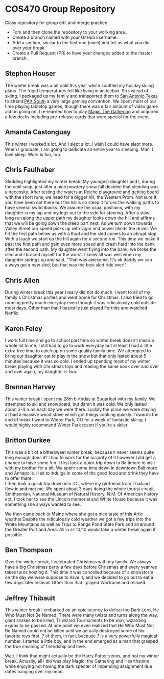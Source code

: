 # COS470 Group Repository

Class repository for group edit and merge practice.

* Fork and then clone the repository to your working area.
* Create a branch named with your GitHub username.
* Add a section, similar to the first one (mine) and tell us what you did over your break.
* Create a Pull Request (PR) to have your changes added to the master branch.

## Stephen Houser
The winter break was a bit cold this year which scuttled my holiday skiing plans. The frigid temperatures felt like living in an icebox. So instead of skiing, I packaged up my family and transported them to [San Antonio Texas](https://en.wikipedia.org/wiki/San_Antonio) to attend [PAX South](http://south.paxsite.com) a very large gaming convention. We spent most of our time playing tabletop games, though there was a fair amount of video game action going on. I re-learned how to play [Magic The Gathering](https://magic.wizards.com/en) and acquired a few decks including pre-release cards that were special for the event.

## Amanda Castonguay
This winter I worked a lot. And I slept a lot. I wish I could have slept more. When I graduate, I am going to dedicate an entire year to sleeping. Man, I love sleep. Work is fun, too.

## Chris Faulhaber
Sledding highlighted my winter break. My youngest daughter and I, during
the cold snap, just after a nice powdery snow fall decided that sledding
was a necessity. After testing the waters at Reiche playground and getting
board with the short runs, we head for a bigger hill, the Western Prom.
Not sure if you have been out there but the hill is so steep it forces
the walking paths to have several switchbacks. We assume the usual
positions, with my daughter in my lap and my legs out to the side
for steering. After a slow long run along the upper path my daughter
looks down the hill and affirms that we will be going down the
steep part next. As we turn down towards Valley Street our speed
picks up with vigor and power blinds the driver. We hit the
first path below us with a thud and the sled comes to an abrupt stop.
With a laugh we start up the hill again for a second run. This time
we make it past the first path and gain even more speed and crash hard
into the bank after the second path. My daughter went flying into the bank,
we broke the sled and I braced myself for the worst. I knew all was well when
my daughter springs up and said, "That was awesome. It's ok daddy we can
always get a new sled, but that was the best sled ride ever!"

## Chris Allen
During winter break this year I really did not do much. I went to all of my family's Christmas parties and went home for Christmas. I also tried to go running pretty much everyday even though it was ridiculously cold outside most days. Other than that I basically just played Fortnite and watched Netflix.


## Karen Foley
I work full time and go to school part time so winter break doesn't mean a whole lot to me. I still had to go to work everyday but at least I had a little extra free time to catch up on some quality family time. We attempted to bring our daughter out to play in the snow but that only lasted about 5 minutes because it was so cold. I ended up spending most of my winter break playing with Christmas toys and reading the same book over and over and over again, my daughter is two.

## Brennan Harvey
This winter break I spent my 28th birthday at Sugarloaf with my family.  We attempted to ski and snowboard, but damn it was cold.  We only lasted about 3-4 runs each day we were there.  Luckily the place we were staying at had a massive wood stove which got things cooking quickly.  Towards the end of break I went to Winter Park, CO for a week of fantastic skiing.  I would highly recommend Winter Park resort if you're a skiier.

## Britton Durkee
This was a bit of a bittersweet winter break, because it never seems quite long enough does it?   I had to work for the majority of it however I did get a chance to have some fun.   I first took a quick trip down to Baltimore to visit with my brother for a bit.   We spent some time down in downtown Baltimore and Annapolis.   Had to indulge in some of the good food and drink they have to offer there.  
I then took a quick trip down into DC, where my girlfriend from Thailand flew in and met me.   We spent about 3 days doing the whole tourist circuit.   Smithsonian, National Museum of Natural History,  N.M. Of American history ect.   I took her to see the Lincoln memorial and White House because it was something she always wanted to see.   

We then came back to Maine where she got a nice taste of this Artic weather.Despite the ridiculously cold weather we got a few trips into the White Mountains as well as Trips to Range Pond State Park and all around the Greater Portland Area. All in all 10/10 would take a winter break again if possible.

## Ben Thompson
Over the winter break, I celebrated Christmas with my family. We always have a big Christmas party a few days before Christmas and every year we takes turns hosting it. This time it was cancelled because of a snowstorm on the day we were suppose to have it, and we decided to go out to eat a few days later instead. Other than that I played Warframe and relaxed.  

## Jeffrey Thibault
This winter break I embarked on an epic journey to defeat the Dark Lord, He Who Must Not Be Named. There were many twists and turns along the way, giant snakes to be killed, Triwizard Tournaments to be won, wizarding exams to be passed. At one point we even realized that He Who Must Not Be Named could not be killed until we actually destroyed some of his favorite toys first. 7 of them, in fact, because 7 is a very powerfully magical number. I started a little boy, and in the end emerged as a man that grasped the true meaning of friendship and love.

Wait. I think that might actually be the Harry Potter series, and not my winter break. Actually, all I did was play Magic: the Gathering and Hearthstone while enjoying not having the dark specter of impending assignment due dates hanging over my head.
